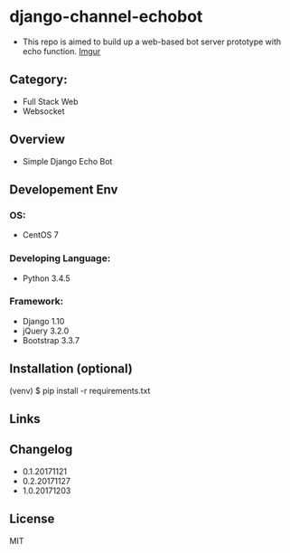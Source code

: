 django-channel-echobot
===

- This repo is aimed to build up a web-based bot server prototype with echo function.
[Imgur](https://i.imgur.com/sxolyTO.png)

## Category:
- Full Stack Web 
- Websocket

## Overview
- Simple Django Echo Bot

## Developement Env
### OS:
- CentOS 7

### Developing Language: 
- Python 3.4.5

### Framework:
- Django 1.10
- jQuery 3.2.0
- Bootstrap 3.3.7

## Installation (optional)
(venv) $ pip install -r requirements.txt

## Links

## Changelog
- 0.1.20171121
- 0.2.20171127
- 1.0.20171203

## License
MIT
